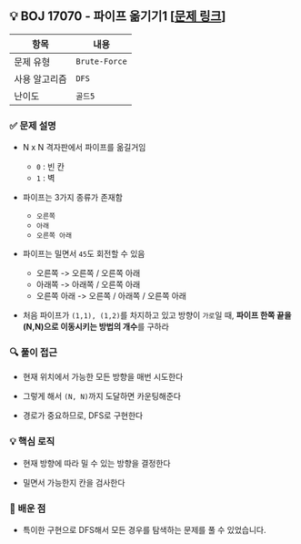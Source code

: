## 💡 BOJ 17070 - 파이프 옮기기1 [[문제 링크](https://www.acmicpc.net/problem/17070)]

| 항목 | 내용 |
|------|------|
| 문제 유형 | `Brute-Force` |
| 사용 알고리즘 | `DFS` |
| 난이도 | `골드5` |

### ✅ 문제 설명

- N x N 격자판에서 파이프를 옮길거임
	- `0` : 빈 칸
	- `1` : 벽

- 파이프는 3가지 종류가 존재함
	- `오른쪽`
	- `아래`
	- `오른쪽 아래`

- 파이프는 밀면서 `45`도 회전할 수 있음
	- 오른쪽 -> 오른쪽 / 오른쪽 아래
	- 아래쪽 -> 아래쪽 / 오른쪽 아래
	- 오른쪽 아래 -> 오른쪽 / 아래쪽 / 오른쪽 아래

- 처음 파이프가 `(1,1), (1,2)`를 차지하고 있고 방향이 `가로`일 때, **파이프 한쪽 끝을 (N,N)으로 이동시키는 방법의 개수**를 구하라

### 🔍 풀이 접근
- 현재 위치에서 가능한 모든 방향을 매번 시도한다

- 그렇게 해서 `(N, N)`까지 도달하면 카운팅해준다

- 경로가 중요하므로, DFS로 구현한다

### 💡 핵심 로직
- 현재 방향에 따라 밀 수 있는 방향을 결정한다

- 밀면서 가능한지 칸을 검사한다

### 📌 배운 점
- 특이한 구현으로 DFS해서 모든 경우를 탐색하는 문제를 풀 수 있었습니다.